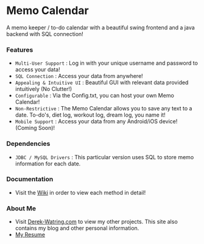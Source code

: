 # Memo Calendar
A memo keeper / to-do calendar with a beautiful swing frontend and a java backend with SQL connection!

### Features
* `Multi-User Support` : Log in with your unique username and password to access your data!
* `SQL Connection` : Access your data from anywhere!
* `Appealing & Intuitive UI` : Beautiful GUI with relevant data provided intuitively (No Clutter!)
* `Configurable` : Via the Config.txt, you can host your own Memo Calendar!
* `Non-Restrictive` : The Memo Calendar allows you to save any text to a date. To-do's, diet log, workout log, dream log, you name it!
* `Mobile Support` : Access your data from any Android/iOS device! (Coming Soon)!

### Dependencies
* `JDBC / MySQL Drivers` : This particular version uses SQL to store memo information for each date.

### Documentation
* Visit the [Wiki](https://github.com/dwatring/Memo-Calendar/wiki) in order to view each method in detail! 

### About Me
* Visit [Derek-Watring.com](http://Derek-Watring.com/projects) to view my other projects. This site also contains my blog and other personal information. 
* [My Resume](https://www.dropbox.com/s/dr5npw4azbi4bmz/RESUME2.0.pdf?dl=0&preview=RESUME2.0.pdf)
